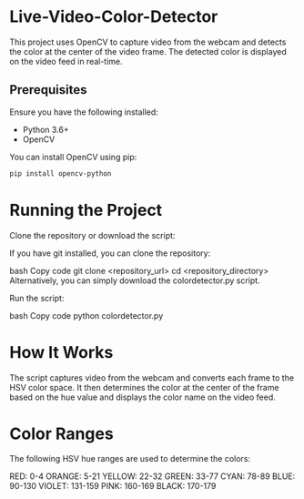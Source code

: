 # Live-Video-Color-Detector

This project uses OpenCV to capture video from the webcam and detects the color at the center of the video frame. The detected color is displayed on the video feed in real-time.

## Prerequisites

Ensure you have the following installed:
- Python 3.6+
- OpenCV

You can install OpenCV using pip:
```bash
pip install opencv-python
```
# Running the Project
Clone the repository or download the script:

If you have git installed, you can clone the repository:

bash
Copy code
git clone <repository_url>
cd <repository_directory>
Alternatively, you can simply download the colordetector.py script.

Run the script:

bash
Copy code
python colordetector.py

# How It Works
The script captures video from the webcam and converts each frame to the HSV color space. It then determines the color at the center of the frame based on the hue value and displays the color name on the video feed.

# Color Ranges
The following HSV hue ranges are used to determine the colors:

RED: 0-4
ORANGE: 5-21
YELLOW: 22-32
GREEN: 33-77
CYAN: 78-89
BLUE: 90-130
VIOLET: 131-159
PINK: 160-169
BLACK: 170-179
